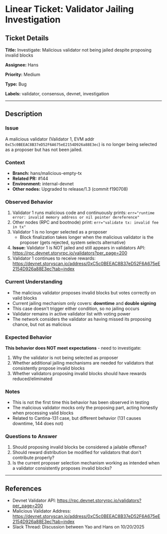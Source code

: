 # Linear Ticket: Validator Jailing Investigation

## Ticket Details

**Title:** Investigate: Malicious validator not being jailed despite proposing invalid blocks

**Assignee:** Hans

**Priority:** Medium

**Type:** Bug

**Labels:** validator, consensus, devnet, investigation

---

## Description

### Issue
A malicious validator (Validator 1, EVM addr `0xC5c0BEEAC8B37eD52F6A675eE2154D926a88E3ec`) is no longer being selected as a proposer but has not been jailed.

### Context
- **Branch:** hans/malicious-empty-tx
- **Related PR:** #144
- **Environment:** internal-devnet
- **Other nodes:** Upgraded to release/1.3 (commit f190708)

### Observed Behavior
1. Validator 1 runs malicious code and continuously prints: `err="runtime error: invalid memory address or nil pointer dereference"`
2. Other nodes (RPC and bootnode) print: `err="validate tx: invalid fee in tx"`
3. Validator 1 is no longer selected as a proposer
   - Block finalization takes longer when the malicious validator is the proposer (gets rejected, system selects alternative)
4. **Issue:** Validator 1 is NOT jailed and still appears in validators API: https://rpc.devnet.storyrpc.io/validators?per_page=200
5. Validator 1 continues to receive rewards: https://devnet.storyscan.io/address/0xC5c0BEEAC8B37eD52F6A675eE2154D926a88E3ec?tab=index

### Current Understanding
- The malicious validator proposes invalid blocks but votes correctly on valid blocks
- Current jailing mechanism only covers: **downtime** and **double signing**
- This case doesn't trigger either condition, so no jailing occurs
- Validator remains in active validator list with voting power
- The network considers the validator as having missed its proposing chance, but not as malicious

### Expected Behavior
**This behavior does NOT meet expectations** - need to investigate:
1. Why the validator is not being selected as proposer
2. Whether additional jailing mechanisms are needed for validators that consistently propose invalid blocks
3. Whether validators proposing invalid blocks should have rewards reduced/eliminated

### Notes
- This is not the first time this behavior has been observed in testing
- The malicious validator mocks only the proposing part, acting honestly when processing valid blocks
- Related to Cantina-131 case, but different behavior (131 causes downtime, 144 does not)

### Questions to Answer
1. Should proposing invalid blocks be considered a jailable offense?
2. Should reward distribution be modified for validators that don't contribute properly?
3. Is the current proposer selection mechanism working as intended when a validator consistently proposes invalid blocks?

---

## References
- Devnet Validator API: https://rpc.devnet.storyrpc.io/validators?per_page=200
- Malicious Validator Address: https://devnet.storyscan.io/address/0xC5c0BEEAC8B37eD52F6A675eE2154D926a88E3ec?tab=index
- Slack Thread: Discussion between Yao and Hans on 10/20/2025
